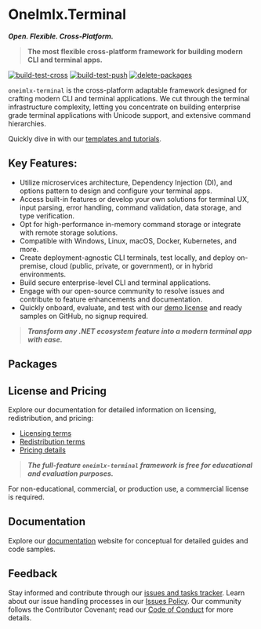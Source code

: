 # OneImlx.Terminal

***Open. Flexible. Cross-Platform.***

> **The most flexible cross-platform framework for building modern CLI and terminal apps.**

[![build-test-cross](https://github.com/perpetualintelligence/terminal/actions/workflows/build-test-cross.yml/badge.svg)](https://github.com/perpetualintelligence/terminal/actions/workflows/build-test-cross.yml)
[![build-test-push](https://github.com/perpetualintelligence/terminal/actions/workflows/build-test-push.yml/badge.svg)](https://github.com/perpetualintelligence/terminal/actions/workflows/build-test-push.yml)
[![delete-packages](https://github.com/perpetualintelligence/terminal/actions/workflows/delete-packages.yml/badge.svg)](https://github.com/perpetualintelligence/terminal/actions/workflows/delete-packages.yml)

`oneimlx-terminal` is the cross-platform adaptable framework designed for crafting modern CLI and terminal applications. We cut through the terminal infrastructure complexity, letting you concentrate on building enterprise grade terminal applications with Unicode support, and extensive command hierarchies.

Quickly dive in with our [templates and tutorials](https://github.com/perpetualintelligence/docs/tree/main/samples/templates/pi-cli).

## **Key Features**:
- Utilize microservices architecture, Dependency Injection (DI), and options pattern to design and configure your terminal apps.
- Access built-in features or develop your own solutions for terminal UX, input parsing, error handling, command validation, data storage, and type verification.
- Opt for high-performance in-memory command storage or integrate with remote storage solutions.
- Compatible with Windows, Linux, macOS, Docker, Kubernetes, and more.
- Create deployment-agnostic CLI terminals, test locally, and deploy on-premise, cloud (public, private, or government), or in hybrid environments.
- Build secure enterprise-level CLI and terminal applications.
- Engage with our open-source community to resolve issues and contribute to feature enhancements and documentation.
- Quickly onboard, evaluate, and test with our [demo license](https://docs.perpetualintelligence.com/articles/pi-demo/intro.html) and ready samples on GitHub, no signup required.

> ***Transform any .NET ecosystem feature into a modern terminal app with ease.***

## Packages


## License and Pricing
Explore our documentation for detailed information on licensing, redistribution, and pricing:
- [Licensing terms](https://terms.perpetualintelligence.com/articles/licensing.html)
- [Redistribution terms](https://terms.perpetualintelligence.com/articles/redistribution.html)
- [Pricing details](https://www.perpetualintelligence.com/products/picli#pricing)

> ***The full-feature `oneimlx-terminal` framework is free for educational and evaluation purposes.***

For non-educational, commercial, or production use, a commercial license is required.

## Documentation
Explore our [documentation](https://docs.perpetualintelligence.com/) website for conceptual for detailed guides and code samples.

## Feedback
Stay informed and contribute through our [issues and tasks tracker](https://github.com/perpetualintelligence/cli/issues). Learn about our issue handling processes in our [Issues Policy](https://terms.perpetualintelligence.com/articles/issues-policy.html). Our community follows the Contributor Covenant; read our [Code of Conduct](https://terms.perpetualintelligence.com/articles/CODE_OF_CONDUCT.html) for more details.
